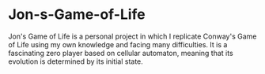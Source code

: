 # Jon-s-Game-of-Life
Jon's Game of Life is a personal project in which I replicate Conway's Game of Life using my own knowledge and facing many difficulties. It is a fascinating zero player based on cellular automaton, meaning that its evolution is determined by its initial state.
